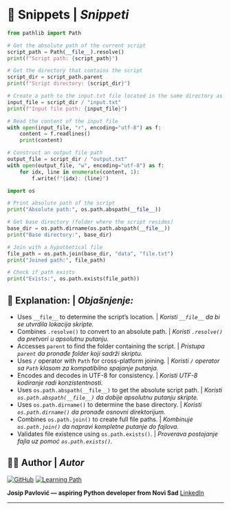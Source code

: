 # 🧩 Snippets | _Snippeti_

```python
from pathlib import Path

# Get the absolute path of the current script
script_path = Path(__file__).resolve()
print(f"Script path: {script_path}")
```

```python
# Get the directory that contains the script
script_dir = script_path.parent
print(f"Script directory: {script_dir}")
```

```python
# Create a path to the input.txt file located in the same directory as the script
input_file = script_dir / "input.txt"
print(f"Input file path: {input_file}")
```

```python
# Read the content of the input file
with open(input_file, "r", encoding="utf-8") as f:
    content = f.readlines()
    print(content)
```

```python
# Construct an output file path
output_file = script_dir / "output.txt"
with open(output_file, "w", encoding="utf-8") as f:
    for idx, line in enumerate(content, 1):
        f.write(f"{idx}: {line}")
```

```python
import os

# Print absolute path of the script
print("Absolute path:", os.path.abspath(__file__))

# Get base directory (folder where the script resides)
base_dir = os.path.dirname(os.path.abspath(__file__))
print("Base directory:", base_dir)

# Join with a hypothetical file
file_path = os.path.join(base_dir, "data", "file.txt")
print("Joined path:", file_path)

# Check if path exists
print("Exists:", os.path.exists(file_path))
```

## 📌 Explanation: | _Objašnjenje:_

- Uses `__file__` to determine the script’s location. | _Koristi `__file__` da bi se utvrdila lokacija skripte._
- Combines `.resolve()` to convert to an absolute path. | _Koristi `.resolve()` da pretvori u apsolutnu putanju._
- Accesses `parent` to find the folder containing the script. | _Pristupa `parent` da pronađe folder koji sadrži skriptu._
- Uses `/` operator with `Path` for cross-platform joining. | _Koristi `/` operator sa `Path` klasom za kompatibilno spajanje putanja._
- Encodes and decodes in UTF-8 for consistency. | _Koristi UTF-8 kodiranje radi konzistentnosti._
- Uses `os.path.abspath(__file__)` to get the absolute script path. | _Koristi `os.path.abspath(__file__)` da dobije apsolutnu putanju skripte._
- Uses `os.path.dirname()` to determine the base directory. | _Koristi `os.path.dirname()` da pronađe osnovni direktorijum._
- Combines `os.path.join()` to create full file paths. | _Kombinuje `os.path.join()` da napravi kompletne putanje do fajlova._
- Validates file existence using `os.path.exists()`. | _Proverava postojanje fajla uz pomoć `os.path.exists()`._

## 👨‍💻 Author | _Autor_

[![GitHub](https://img.shields.io/badge/GitHub-Josip_Pavlović-blue?logo=github)](https://github.com/Jole85)
[![Learning Path](https://img.shields.io/badge/Focus-Python_Automation-success)](https://github.com/Jole85/python-automation)

**Josip Pavlović — aspiring Python developer from Novi Sad**
[LinkedIn](https://www.linkedin.com/in/josip-p-151951338/)

---
